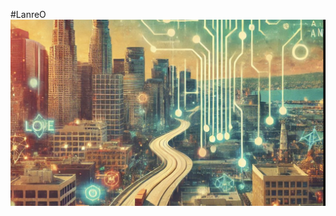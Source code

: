 #LanreO
<picture>
 <source media="(prefers-color-scheme: dark)" srcset="assets/lanre-gh-banner.png">
 <source media="(prefers-color-scheme: light)" srcset="assets/lanre-gh-banner-dark.png">
 <img alt="Y" src="assets/lanre-gh-banner.png">
</picture>

<!--
**Lanreo/lanreo** is a ✨ _special_ ✨ repository because its `README.md` (this file) appears on your GitHub profile.

Here are some ideas to get you started:

- 🔭 I’m currently working on ...
- 🌱 I’m currently learning ...
- 👯 I’m looking to collaborate on ...
- 🤔 I’m looking for help with ...
- 💬 Ask me about ...
- 📫 How to reach me: ...
- 😄 Pronouns: ...
- ⚡ Fun fact: ...
-->
